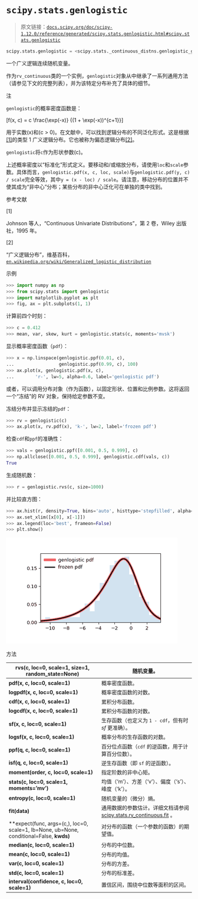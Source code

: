 # `scipy.stats.genlogistic`

> 原文链接：[`docs.scipy.org/doc/scipy-1.12.0/reference/generated/scipy.stats.genlogistic.html#scipy.stats.genlogistic`](https://docs.scipy.org/doc/scipy-1.12.0/reference/generated/scipy.stats.genlogistic.html#scipy.stats.genlogistic)

```py
scipy.stats.genlogistic = <scipy.stats._continuous_distns.genlogistic_gen object>
```

一个广义逻辑连续随机变量。

作为`rv_continuous`类的一个实例，`genlogistic`对象从中继承了一系列通用方法（请参见下文的完整列表），并为该特定分布补充了具体的细节。

注

`genlogistic`的概率密度函数是：

\[f(x, c) = c \frac{\exp(-x)} {(1 + \exp(-x))^{c+1}}\]

用于实数\(x\)和\(c > 0\)。在文献中，可以找到逻辑分布的不同泛化形式。这是根据[[1]](#r79cd857a58b5-1)的类型 1 广义逻辑分布。它也被称为偏态逻辑分布[[2]](#r79cd857a58b5-2)。

`genlogistic`将`c`作为形状参数\(c\)。

上述概率密度以“标准化”形式定义。要移动和/或缩放分布，请使用`loc`和`scale`参数。具体而言，`genlogistic.pdf(x, c, loc, scale)`与`genlogistic.pdf(y, c) / scale`完全等效，其中`y = (x - loc) / scale`。请注意，移动分布的位置并不使其成为“非中心”分布；某些分布的非中心泛化可在单独的类中找到。

参考文献

[1]

Johnson 等人，“Continuous Univariate Distributions”，第 2 卷，Wiley 出版社，1995 年。

[2]

“广义逻辑分布”，维基百科，[`en.wikipedia.org/wiki/Generalized_logistic_distribution`](https://en.wikipedia.org/wiki/Generalized_logistic_distribution)

示例

```py
>>> import numpy as np
>>> from scipy.stats import genlogistic
>>> import matplotlib.pyplot as plt
>>> fig, ax = plt.subplots(1, 1) 
```

计算前四个时刻：

```py
>>> c = 0.412
>>> mean, var, skew, kurt = genlogistic.stats(c, moments='mvsk') 
```

显示概率密度函数（`pdf`）：

```py
>>> x = np.linspace(genlogistic.ppf(0.01, c),
...                 genlogistic.ppf(0.99, c), 100)
>>> ax.plot(x, genlogistic.pdf(x, c),
...        'r-', lw=5, alpha=0.6, label='genlogistic pdf') 
```

或者，可以调用分布对象（作为函数），以固定形状、位置和比例参数。这将返回一个“冻结”的 RV 对象，保持给定参数不变。

冻结分布并显示冻结的`pdf`：

```py
>>> rv = genlogistic(c)
>>> ax.plot(x, rv.pdf(x), 'k-', lw=2, label='frozen pdf') 
```

检查`cdf`和`ppf`的准确性：

```py
>>> vals = genlogistic.ppf([0.001, 0.5, 0.999], c)
>>> np.allclose([0.001, 0.5, 0.999], genlogistic.cdf(vals, c))
True 
```

生成随机数：

```py
>>> r = genlogistic.rvs(c, size=1000) 
```

并比较直方图：

```py
>>> ax.hist(r, density=True, bins='auto', histtype='stepfilled', alpha=0.2)
>>> ax.set_xlim([x[0], x[-1]])
>>> ax.legend(loc='best', frameon=False)
>>> plt.show() 
```

![../../_images/scipy-stats-genlogistic-1.png](img/4e351c9694484f13827e75b2ccf5be27.png)

方法

| **rvs(c, loc=0, scale=1, size=1, random_state=None)** | 随机变量。 |
| --- | --- |
| **pdf(x, c, loc=0, scale=1)** | 概率密度函数。 |
| **logpdf(x, c, loc=0, scale=1)** | 概率密度函数的对数。 |
| **cdf(x, c, loc=0, scale=1)** | 累积分布函数。 |
| **logcdf(x, c, loc=0, scale=1)** | 累积分布函数的对数。 |
| **sf(x, c, loc=0, scale=1)** | 生存函数（也定义为 `1 - cdf`，但有时 *sf* 更准确）。 |
| **logsf(x, c, loc=0, scale=1)** | 概率分布的生存函数的对数。 |
| **ppf(q, c, loc=0, scale=1)** | 百分位点函数（`cdf` 的逆函数，用于计算百分位数）。 |
| **isf(q, c, loc=0, scale=1)** | 逆生存函数（即 `sf` 的逆函数）。 |
| **moment(order, c, loc=0, scale=1)** | 指定阶数的非中心矩。 |
| **stats(c, loc=0, scale=1, moments=’mv’)** | 均值（‘m’）、方差（‘v’）、偏度（‘s’）、峰度（‘k’）。 |
| **entropy(c, loc=0, scale=1)** | 随机变量的（微分）熵。 |
| **fit(data)** | 通用数据的参数估计。详细文档请参阅 [scipy.stats.rv_continuous.fit](https://docs.scipy.org/doc/scipy/reference/generated/scipy.stats.rv_continuous.fit.html#scipy.stats.rv_continuous.fit) 。 |
| **expect(func, args=(c,), loc=0, scale=1, lb=None, ub=None, conditional=False, **kwds)** | 对分布的函数（一个参数的函数）的期望值。 |
| **median(c, loc=0, scale=1)** | 分布的中位数。 |
| **mean(c, loc=0, scale=1)** | 分布的均值。 |
| **var(c, loc=0, scale=1)** | 分布的方差。 |
| **std(c, loc=0, scale=1)** | 分布的标准差。 |
| **interval(confidence, c, loc=0, scale=1)** | 置信区间，围绕中位数等面积的区间。 |
